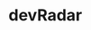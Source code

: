 # devRadar

<!-- echo fs.inotify.max_user_watches=524288 | sudo tee -a /etc/sysctl.conf && sudo sysctl -p -->

